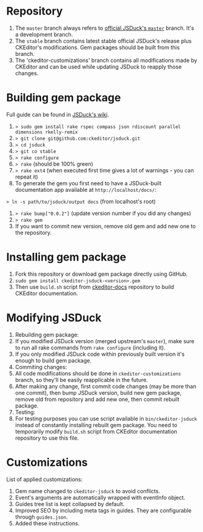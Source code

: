 # Repository

1. The `master` branch always refers to [official JSDuck's `master`](https://github.com/senchalabs/jsduck) branch. It's a development branch.
1. The `stable` branch contains latest stable official JSDuck's release plus CKEditor's modifications. Gem packages should be built from this branch.
1. The 'ckeditor-customizations' branch contains all modifications made by CKEditor and can be used while updating JSDuck to reapply those changes.

# Building gem package

Full guide can be found in [JSDuck's wiki](https://github.com/ckeditor/jsduck/wiki/Hacking).

1. `> sudo gem install rake rspec compass json rdiscount parallel dimensions rkelly-remix`
1. `> git clone git@github.com:ckeditor/jsduck.git`
1. `> cd jsduck`
1. `> git co stable`
1. `> rake configure`
1. `> rake` (should be 100% green)
1. `> rake ext4` (when executed first time gives a lot of warnings - you can repeat it)
1. To generate the gem you first need to have a JSDuck-built documentation app available at `http://localhost/docs/`:

  `> ln -s path/to/jsduck/output docs` (from localhost's root)

1. `> rake bump["0.0.2"]` (update version number if you did any changes)
1. `> rake gem`
1. If you want to commit new version, remove old gem and add new one to the repository.

# Installing gem package

1. Fork this repository or download gem package directly using GitHub.
1. `sudo gem install ckeditor-jsduck-<version>.gem`
1. Then use `build.sh` script from [ckeditor-docs](https://github.com/ckeditor/ckeditor-docs) repository to build CKEditor documentation.

# Modifying JSDuck

1. Rebuilding gem package:
  1. If you modified JSDuck version (merged upstream's `master`), make sure to run all rake commands from `rake configure` (including it).
  1. If you only modified JSDuck code within previously built version it's enough to build gem package.
1. Commiting changes:
  1. All code modifications should be done in `ckeditor-customizations` branch, so they'll be easily reapplicable in the future.
  1. After making any change, first commit code changes (may be more than one commit), then bump JSDuck version, build new gem package, remove old from repository and add new one, then commit rebuilt package.
1. Testing:
  1. For testing purposes you can use script available in `bin/ckeditor-jsduck` instead of constantly installing rebuilt gem package. You need to temporarily modify `build.sh` script from CKEditor documentation repository to use this file.

# Customizations

List of applied customizations:

1. Gem name changed to `ckeditor-jsduck` to avoid conflicts.
2. Event's arguments are automatically wrapped with eventInfo object.
3. Guides tree list is kept collapsed by default.
4. Improved SEO by including meta tags in guides. They are configurable through `guides.json`.
5. Added these instructions.